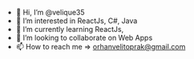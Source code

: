 - 👋 Hi, I’m @velique35
- 👀 I’m interested in ReactJs, C#, Java
- 🌱 I’m currently learning ReactJs,
- 💞️ I’m looking to collaborate on  Web Apps
- 📫 How to reach me =>  orhanvelitoprak@gmail.com

<!---
velique35/velique35 is a ✨ special ✨ repository because its `README.md` (this file) appears on your GitHub profile.
You can click the Preview link to take a look at your changes.
--->
